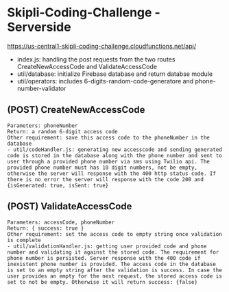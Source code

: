 # Skipli-Coding-Challenge - Serverside
https://us-central1-skipli-coding-challenge.cloudfunctions.net/api/

- index.js: handling the post requests from the two routes CreateNewAccessCode and ValidateAccessCode
- util/database: initialize Firebase database and return databse module
- util/operators: includes 6-digits-random-code-generatore and phone-number-validator
## (POST) CreateNewAccessCode
    Parameters: phoneNumber
    Return: a random 6-digit access code
    Other requirement: save this access code to the phoneNumber in the database
    - util/codeHandler.js: generating new accesscode and sending generated code is stored in the database along with the phone number and sent to  user through a provided phone number via sms using Twilio api. The provided phone number must has 10 digit numbers, not be empty, otherwise the server will response with the 400 http status code. If there is no error the server will response with the code 200 and {isGenerated: true, isSent: true}
## (POST) ValidateAccessCode
    Parameters: accessCode, phoneNumber
    Return: { success: true }
    Other requirement: set the access code to empty string once validation is complete
    - util/validationHandler.js: getting user provided code and phone number and validating it against the stored code. The requirement for phone number is persisted. Server response with the 400 code if inexistent phone number is provided. The access code in the database is set to an empty string after the validation is success. In case the user provides an empty for the next request, the stored access code is set to not be empty. Otherwise it will return success: {false}